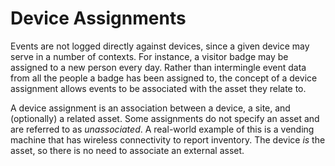 Device Assignments
==================
Events are not logged directly against devices, since a given device may serve in a number of contexts. 
For instance, a visitor badge may be assigned to a new person every day. Rather than intermingle event 
data from all the people a badge has been assigned to, the concept of a device assignment allows events 
to be associated with the asset they relate to. 

A device assignment is an association between a device, a site, and (optionally) a related asset. 
Some assignments do not specify an asset and are referred to as *unassociated*. A real-world example 
of this is a vending machine that has wireless connectivity to report inventory. The device *is* the 
asset, so there is no need to associate an external asset.